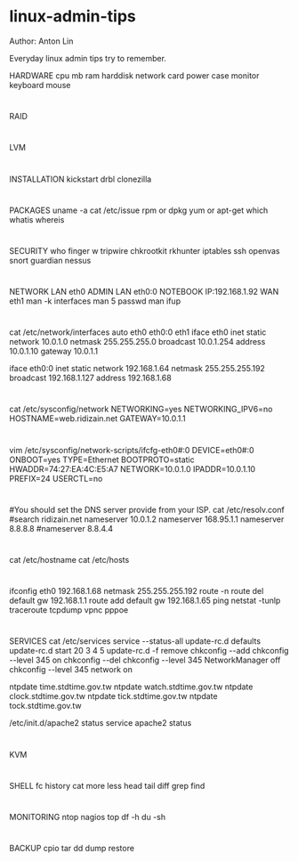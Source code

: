 # linux-admin-tips
Author: Anton Lin 

Everyday linux admin tips try to remember.

HARDWARE
cpu
mb
ram
harddisk
network card
power
case
monitor
keyboard
mouse
#
RAID
#
LVM
#
INSTALLATION
kickstart
drbl
clonezilla
#
PACKAGES
uname -a
cat /etc/issue
rpm or dpkg
yum or apt-get
which
whatis
whereis
#
SECURITY
who
finger
w
tripwire
chkrootkit
rkhunter
iptables
ssh
openvas
snort
guardian
nessus
#
NETWORK
LAN eth0
ADMIN LAN eth0:0 NOTEBOOK IP:192.168.1.92
WAN eth1
man -k interfaces
man 5 passwd
man ifup
#
cat /etc/network/interfaces
auto eth0 eth0:0 eth1
iface eth0 inet static
network 10.0.1.0
netmask 255.255.255.0
broadcast 10.0.1.254
address 10.0.1.10
gateway 10.0.1.1

iface eth0:0 inet static
network 192.168.1.64
netmask 255.255.255.192
broadcast 192.168.1.127
address 192.168.1.68
#
cat /etc/sysconfig/network
NETWORKING=yes
NETWORKING_IPV6=no
HOSTNAME=web.ridizain.net
GATEWAY=10.0.1.1
#
vim /etc/sysconfig/network-scripts/ifcfg-eth0#:0
DEVICE=eth0#:0
ONBOOT=yes
TYPE=Ethernet
BOOTPROTO=static
HWADDR=74:27:EA:4C:E5:A7
NETWORK=10.0.1.0
IPADDR=10.0.1.10
PREFIX=24
USERCTL=no
#
#You should set the DNS server provide from your ISP.
cat /etc/resolv.conf
#search ridizain.net
nameserver 10.0.1.2
nameserver 168.95.1.1
nameserver 8.8.8.8
#nameserver 8.8.4.4
#
cat /etc/hostname
cat /etc/hosts
#
ifconfig eth0 192.168.1.68 netmask 255.255.255.192
route -n
route del default gw 192.168.1.1
route add default gw 192.168.1.65
ping
netstat -tunlp
traceroute
tcpdump
vpnc
pppoe
#
SERVICES
cat /etc/services
service --status-all
update-rc.d <service> defaults 
update-rc.d <service> start 20 3 4 5 
update-rc.d -f <service> remove
chkconfig --add <service> 
chkconfig --level 345 <service> on 
chkconfig --del <service>
chkconfig --level 345 NetworkManager off
chkconfig --level 345 network on

ntpdate time.stdtime.gov.tw
ntpdate watch.stdtime.gov.tw
ntpdate clock.stdtime.gov.tw
ntpdate tick.stdtime.gov.tw
ntpdate tock.stdtime.gov.tw

/etc/init.d/apache2 status
service apache2 status
#
KVM
#
SHELL
fc
history
cat
more
less
head
tail
diff
grep
find
#
MONITORING
ntop
nagios
top
df -h
du -sh
#
BACKUP
cpio
tar
dd
dump
restore

